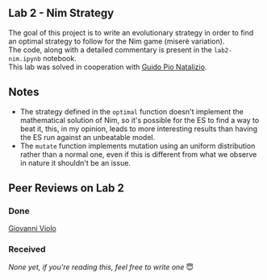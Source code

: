 ## Lab 2 - Nim Strategy
The goal of this project is to write an evolutionary strategy in order to find an optimal strategy to follow for the Nim game (miserè variation).<br>
The code, along with a detailed commentary is present in the `lab2-nim.ipynb` notebook.
<br>
This lab was solved in cooperation with [Guido Pio Natalizio](https://github.com/Guido-Pio-Natalizio/computational-intelligence).

## Notes
- The strategy defined in the `optimal` function doesn't implement the mathematical solution of Nim, so it's possible for the ES to find a way to beat it, this, in my opinion, leads to more interesting results than having the ES run against an unbeatable model. 
- The `mutate` function implements mutation using an uniform distribution rather than a normal one, even if this is different from what we observe in nature it shouldn't be an issue.
## Peer Reviews on Lab 2
### Done
[Giovanni Violo](https://github.com/giovanni-violo/Computational_intelligence_317617/issues/1)
### Received
_None yet, if you're reading this, feel free to write one_ 😇
